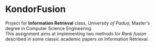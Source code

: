 # KondorFusion
Project for **Information Retrieval** class, _University of Padua_, Master's degree in Computer Science Engineering. <br>
This assignment aims at implementing two methods for _Rank fusion_ described in some classic academic papers on Information Retrieval.